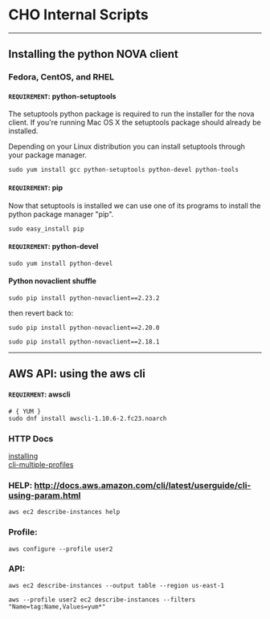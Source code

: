 # CHO Internal Scripts

-------

## Installing the python NOVA client

### Fedora, CentOS, and RHEL

#### `REQUIREMENT`: python-setuptools

The setuptools python package is required to run the installer for the nova client. If you're running Mac OS X the setuptools package should already be installed.

Depending on your Linux distribution you can install setuptools through your package manager.

```
sudo yum install gcc python-setuptools python-devel python-tools
```

#### `REQUIREMENT`: pip

Now that setuptools is installed we can use one of its programs to install the python package manager "pip".

```
sudo easy_install pip
```

#### `REQUIREMENT`: python-devel
```
sudo yum install python-devel
```

#### Python novaclient shuffle
```
sudo pip install python-novaclient==2.23.2
```

then revert back to:

```
sudo pip install python-novaclient==2.20.0
```

```
sudo pip install python-novaclient==2.18.1
```

-------

## AWS API: using the aws cli

#### `REQUIRMENT`: awscli

```
# { YUM }
sudo dnf install awscli-1.10.6-2.fc23.noarch 
```

### HTTP Docs
[installing](http://docs.aws.amazon.com/cli/latest/userguide/installing.html)  
[cli-multiple-profiles](http://docs.aws.amazon.com/cli/latest/userguide/cli-chap-getting-started.html#cli-multiple-profiles)  


### HELP: http://docs.aws.amazon.com/cli/latest/userguide/cli-using-param.html
```
aws ec2 describe-instances help
```

### Profile:
```
aws configure --profile user2
```

### API:
```
aws ec2 describe-instances --output table --region us-east-1
```

```
aws --profile user2 ec2 describe-instances --filters "Name=tag:Name,Values=yum*"
```